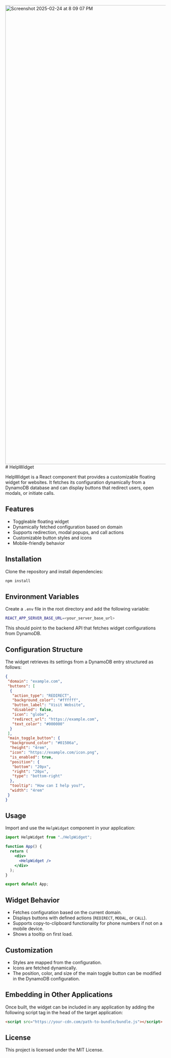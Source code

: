 <img width="1440" alt="Screenshot 2025-02-24 at 8 09 07 PM" src="https://github.com/user-attachments/assets/7da96202-adfd-4bf3-833e-d64b401304d8" /># HelpWidget

HelpWidget is a React component that provides a customizable floating widget for websites. It fetches its configuration dynamically from a DynamoDB database and can display buttons that redirect users, open modals, or initiate calls.

## Features
- Toggleable floating widget
- Dynamically fetched configuration based on domain
- Supports redirection, modal popups, and call actions
- Customizable button styles and icons
- Mobile-friendly behavior

## Installation

Clone the repository and install dependencies:

```sh
npm install
```

## Environment Variables

Create a `.env` file in the root directory and add the following variable:

```sh
REACT_APP_SERVER_BASE_URL=<your_server_base_url>
```

This should point to the backend API that fetches widget configurations from DynamoDB.

## Configuration Structure

The widget retrieves its settings from a DynamoDB entry structured as follows:

```json
{
 "domain": "example.com",
 "buttons": [
  {
   "action_type": "REDIRECT",
   "background_color": "#ffffff",
   "button_label": "Visit Website",
   "disabled": false,
   "icon": "globe",
   "redirect_url": "https://example.com",
   "text_color": "#000000"
  }
 ],
 "main_toggle_button": {
  "background_color": "#01506a",
  "height": "4rem",
  "icon": "https://example.com/icon.png",
  "is_enabled": true,
  "position": {
   "bottom": "20px",
   "right": "20px",
   "type": "bottom-right"
  },
  "tooltip": "How can I help you?",
  "width": "4rem"
 }
}
```

## Usage

Import and use the `HelpWidget` component in your application:

```jsx
import HelpWidget from "./HelpWidget";

function App() {
  return (
    <div>
      <HelpWidget />
    </div>
  );
}

export default App;
```

## Widget Behavior
- Fetches configuration based on the current domain.
- Displays buttons with defined actions (`REDIRECT`, `MODAL`, or `CALL`).
- Supports copy-to-clipboard functionality for phone numbers if not on a mobile device.
- Shows a tooltip on first load.

## Customization
- Styles are mapped from the configuration.
- Icons are fetched dynamically.
- The position, color, and size of the main toggle button can be modified in the DynamoDB configuration.

## Embedding in Other Applications
Once built, the widget can be included in any application by adding the following script tag in the head of the target application:

```html
<script src="https://your-cdn.com/path-to-bundle/bundle.js"></script>
```


## License
This project is licensed under the MIT License.

